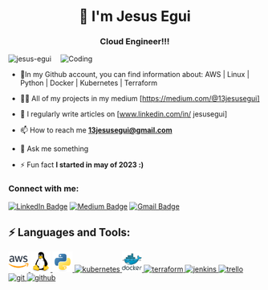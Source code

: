 <h1 align="center">👋 I'm Jesus Egui</h1>
<h3 align="center">Cloud Engineer!!!</h3>
<img align="right" alt="Coding" width="400" src="https://camo.githubusercontent.com/5ddf73ad3a205111cf8c686f687fc216c2946a75005718c8da5b837ad9de78c9/68747470733a2f2f7468756d62732e6766796361742e636f6d2f4576696c4e657874446576696c666973682d736d616c6c2e676966">

<p align="left"> <img src="https://komarev.com/ghpvc/?username=jesus-egui&label=Profile%20views&color=0e75b6&style=flat" alt="jesus-egui" /> </p>

- 🌱In my Github account, you can find information about:  AWS | Linux | Python | Docker | Kubernetes | Terraform

- 👨‍💻 All of my projects in my medium [https://medium.com/@13jesusegui]

- 📝 I regularly write articles on [www.linkedin.com/in/ jesusegui]

- 📫 How to reach me **13jesusegui@gmail.com**

- 💬 Ask me something

- ⚡ Fun fact **I started in may of 2023 :)**
  
<h3 align="left">Connect with me:</h3>

[![LinkedIn Badge](https://img.shields.io/badge/-Jesus%20Egui-blue?style=flat-square&logo=Linkedin&logoColor=white)](https://www.linkedin.com/in/jesusegui/)
[![Medium Badge](https://img.shields.io/badge/Jesus%20Egui-12100E?style=flat-square&logo=medium&logoColor=white)](https://medium.com/@13jesusegui)
[![Gmail Badge](https://img.shields.io/badge/-13jesusegui%40gmail.com-c14438?style=flat-square&logo=Gmail&logoColor=white)](mailto:13jesusegui@gmail.com)


## ⚡ Languages and Tools:

<p align="left">
  <a href="https://aws.amazon.com" target="_blank" rel="noreferrer">
    <img src="https://raw.githubusercontent.com/devicons/devicon/master/icons/amazonwebservices/amazonwebservices-original-wordmark.svg" alt="aws" width="40" height="40"/>
  </a>
  <a href="https://www.linux.org/" target="_blank" rel="noreferrer">
    <img src="https://raw.githubusercontent.com/devicons/devicon/master/icons/linux/linux-original.svg" alt="linux" width="40" height="40"/>
  </a>
  <a href="https://www.python.org" target="_blank" rel="noreferrer">
    <img src="https://raw.githubusercontent.com/devicons/devicon/master/icons/python/python-original.svg" alt="python" width="40" height="40"/>
  </a>
  <a href="https://kubernetes.io" target="_blank" rel="noreferrer">
    <img src="https://www.vectorlogo.zone/logos/kubernetes/kubernetes-icon.svg" alt="kubernetes" width="40" height="40"/>
  </a>
  <a href="https://www.docker.com/" target="_blank" rel="noreferrer">
    <img src="https://raw.githubusercontent.com/devicons/devicon/master/icons/docker/docker-original-wordmark.svg" alt="docker" width="40" height="40"/>
  </a>
  <a href="https://www.terraform.io/" target="_blank" rel="noreferrer">
    <img src="https://www.vectorlogo.zone/logos/terraformio/terraformio-icon.svg" alt="terraform" width="40" height="40"/>
  </a>
  <a href="https://www.jenkins.io" target="_blank" rel="noreferrer">
    <img src="https://www.vectorlogo.zone/logos/jenkins/jenkins-icon.svg" alt="jenkins" width="40" height="40"/>
  </a>
  <a href="https://www.trello.com/" target="_blank" rel="noreferrer">
    <img src="https://logo.clearbit.com/trello.com" alt="trello" width="40" height="40"/>
  </a>
  <a href="https://git-scm.com/" target="_blank" rel="noreferrer">
    <img src="https://www.vectorlogo.zone/logos/git-scm/git-scm-icon.svg" alt="git" width="40" height="40"/>
  </a>
  <a href="https://github.com/" target="_blank" rel="noreferrer">
    <img src="https://www.vectorlogo.zone/logos/github/github-icon.svg" alt="github" width="40" height="40"/>
  </a>
</p>
